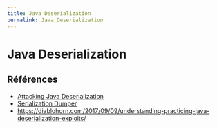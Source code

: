 ```yaml
---
title: Java Deserialization
permalink: Java_Deserialization
---
```


# Java Deserialization

## Références
- [Attacking Java Deserialization](https://nickbloor.co.uk/2017/08/13/attacking-java-deserialization/)
- [Serialization Dumper](https://github.com/NickstaDB/SerializationDumper)
- https://diablohorn.com/2017/09/09/understanding-practicing-java-deserialization-exploits/
